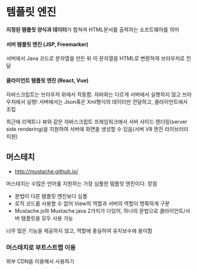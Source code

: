 
# 템플릿 엔진

**지정된 템플릿 양식과 데이터**가 합쳐져 HTML문서를 출력하는 소프트웨어를 의미

#### 서버 템플릿 엔진 (JSP, Freemarker)
서버에서 Java 코드로 문자열을 만든 뒤 이 문자열을 HTML로 변환하여 브라우저로 전달

#### 클라이언트 템플릿 엔진 (React, Vue)
자바스크립트는 브라우저 위에서 작동함.
자바와는 다르게 서버에서 실행하지 않고 브라우저에서 실행!
서버에서는 Json혹은 Xml형식의 데이터만 전달하고, 클라이언트에서 조립

최근에 리액트나 뷰와 같은 자바스크립트 프레임워크에서 서버 사이드 렌더링(server side rendering)을 지원하여 서버에 화면을 생성할 수 있음(서버 V8 엔진 라이브러리 지원)

## 머스테치
* http://mustache.github.io/

머스테치는 수많은 언어를 지원하는 가장 심플한 템플릿 엔진이다.
장점
* 문법이 다른 템플릿 엔진보다 심플
* 로직 코드를 사용할 수 없어 View의 역할과 서버의 역할이 명확하게 구분
* Mustache.js와 Mustache.java 2가지가 다있어, 하나의 문법으로 클라이언트/서버 템플릿을 모두 사용 가능

너무 많은 기능을 제공하지 않고, 역할에 충실하여 유지보수에 용이함


### 머스테치로 부트스트랩 이용
외부 CDN을 이용해서 사용하기


<!--stackedit_data:
eyJoaXN0b3J5IjpbMTYzNjExNjEyMiwtMTgxNDkzNjcyNCwtMT
U5ODQ3NTcyMl19
-->